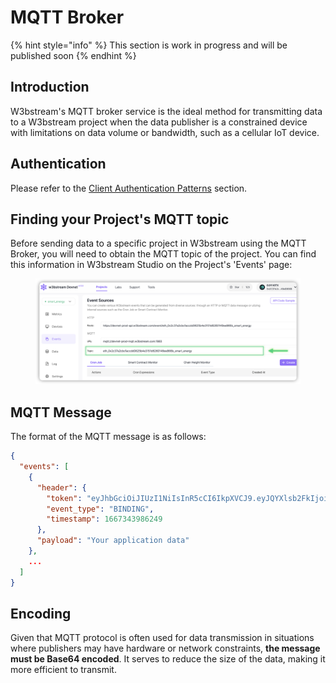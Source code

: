 # MQTT Broker

{% hint style="info" %}
This section is work in progress and will be published soon
{% endhint %}

## Introduction

W3bstream's MQTT broker service is the ideal method for transmitting data to a W3bstream project when the data publisher is a constrained device with limitations on data volume or bandwidth, such as a cellular IoT device.

## Authentication

Please refer to the [Client Authentication Patterns](../introduction.md#client-authentication-patterns) section.

## Finding your Project's MQTT topic

Before sending data to a specific project in W3bstream using the MQTT Broker, you will need to obtain the MQTT topic of the project. You can find this information in W3bstream Studio on the Project's 'Events' page:

<figure><img src="../../.gitbook/assets/image.png" alt=""><figcaption></figcaption></figure>

## MQTT Message

The format of the MQTT message is as follows:

```json
{
  "events": [
    {
      "header": {
        "token": "eyJhbGciOiJIUzI1NiIsInR5cCI6IkpXVCJ9.eyJQYXlsb2FkIjoiNDUwNTI4NzAxMjc2NTcwMyIsImlzcyI6InNydi1hcHBsZXQtbWdyIiwiZXhwIjoxNjY4Mzk4MDYxfQ._Q5ZaBP5FSa09s0FCn7CBcMCty9hkM5TDu5q1wTvwB8",
        "event_type": "BINDING",
        "timestamp": 1667343986249
      },
      "payload": "Your application data"
    },
    ...
  ]
}
```

## Encoding

Given that MQTT protocol is often used for data transmission in situations where publishers may have hardware or network constraints, **the message must be Base64 encoded**. It serves to reduce the size of the data, making it more efficient to transmit.
